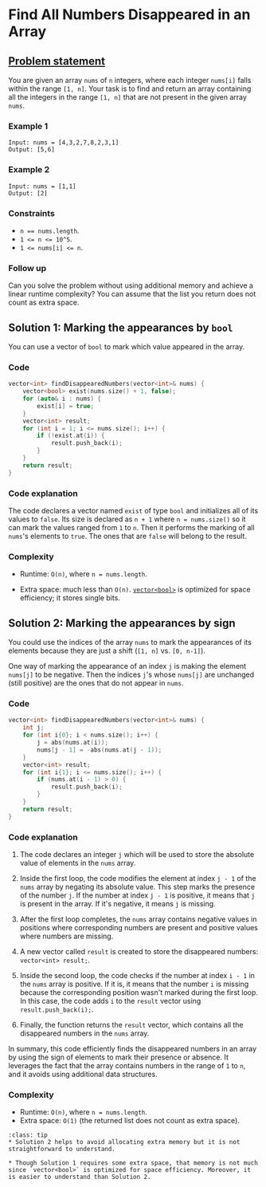 # Find All Numbers Disappeared in an Array

## [Problem statement](https://leetcode.com/problems/find-all-numbers-disappeared-in-an-array/)

You are given an array `nums` of `n` integers, where each integer `nums[i]` falls within the range `[1, n]`. Your task is to find and return an array containing all the integers in the range `[1, n]` that are not present in the given array `nums`.

### Example 1
```text
Input: nums = [4,3,2,7,8,2,3,1]
Output: [5,6]
```

### Example 2
```text
Input: nums = [1,1]
Output: [2]
```

### Constraints
* `n == nums.length`.
* `1 <= n <= 10^5`.
* `1 <= nums[i] <= n`.
 

### Follow up

Can you solve the problem without using additional memory and achieve a linear runtime complexity? You can assume that the list you return does not count as extra space.

## Solution 1: Marking the appearances by `bool`

You can use a vector of `bool` to mark which value appeared in the array.

### Code

```cpp
vector<int> findDisappearedNumbers(vector<int>& nums) {        
    vector<bool> exist(nums.size() + 1, false);        
    for (auto& i : nums) {
        exist[i] = true;
    }
    vector<int> result;
    for (int i = 1; i <= nums.size(); i++) {
        if (!exist.at(i)) {
            result.push_back(i);
        }
    }
    return result;
}
```

### Code explanation

The code declares a vector named `exist` of type `bool` and initializes all of its values to `false`. Its size is declared as `n + 1` where `n = nums.size()` so it can mark the values ranged from `1` to `n`.
Then it performs the marking of all `nums`'s elements to `true`. The ones that are `false` will belong to the result.

### Complexity

* Runtime: `O(n)`, where `n = nums.length`.
    
* Extra space: much less than `O(n)`. [`vector<bool>`](https://en.cppreference.com/w/cpp/container/vector_bool) is optimized for space efficiency; it stores single bits.
    

## Solution 2: Marking the appearances by sign

You could use the indices of the array `nums` to mark the appearances of its elements because they are just a shift (`[1, n]` vs. `[0, n-1]`).

One way of marking the appearance of an index `j` is making the element `nums[j]` to be negative. Then the indices `j`'s whose `nums[j]` are unchanged (still positive) are the ones that do not appear in `nums`.

### Code

```cpp
vector<int> findDisappearedNumbers(vector<int>& nums) {
    int j;
    for (int i{0}; i < nums.size(); i++) {
        j = abs(nums.at(i));
        nums[j - 1] = -abs(nums.at(j - 1));
    }
    vector<int> result;
    for (int i{1}; i <= nums.size(); i++) {
        if (nums.at(i - 1) > 0) {
            result.push_back(i);
        }
    }
    return result;
}
```

### Code explanation

1. The code declares an integer `j` which will be used to store the absolute value of elements in the `nums` array.

2. Inside the first loop, the code modifies the element at index `j - 1` of the `nums` array by negating its absolute value. This step marks the presence of the number `j`. If the number at index `j - 1` is positive, it means that `j` is present in the array. If it's negative, it means `j` is missing.

3. After the first loop completes, the `nums` array contains negative values in positions where corresponding numbers are present and positive values where numbers are missing.

4. A new vector called `result` is created to store the disappeared numbers: `vector<int> result;`.

5. Inside the second loop, the code checks if the number at index `i - 1` in the `nums` array is positive. If it is, it means that the number `i` is missing because the corresponding position wasn't marked during the first loop. In this case, the code adds `i` to the `result` vector using `result.push_back(i);`.

6. Finally, the function returns the `result` vector, which contains all the disappeared numbers in the `nums` array.

In summary, this code efficiently finds the disappeared numbers in an array by using the sign of elements to mark their presence or absence. It leverages the fact that the array contains numbers in the range of `1` to `n`, and it avoids using additional data structures.

### Complexity

* Runtime: `O(n)`, where `n = nums.length`.
* Extra space: `O(1)` (the returned list does not count as extra space).

```{admonition} Readable code
:class: tip
* Solution 2 helps to avoid allocating extra memory but it is not straightforward to understand.
    
* Though Solution 1 requires some extra space, that memory is not much since `vector<bool>` is optimized for space efficiency. Moreover, it is easier to understand than Solution 2.

```
